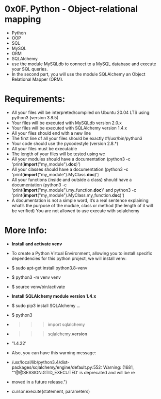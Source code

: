 # **0x0F. Python - Object-relational mapping**

+ Python
+ OOP
+ SQL
+ MySQL
+ ORM
+ SQLAlchemy
+ use the module MySQLdb to connect to a MySQL database and execute your SQL queries.
+ In the second part, you will use the module SQLAlchemy  an Object Relational Mapper (ORM).

# **Requirements:**

+ All your files will be interpreted/compiled on Ubuntu 20.04 LTS using python3 (version 3.8.5)
+ Your files will be executed with MySQLdb version 2.0.x
+ Your files will be executed with SQLAlchemy version 1.4.x
+ All your files should end with a new line
+ The first line of all your files should be exactly #!/usr/bin/python3
+ Your code should use the pycodestyle (version 2.8.*)
+ All your files must be executable
+ The length of your files will be tested using wc
+ All your modules should have a documentation (python3 -c 'print(__import__("my_module").__doc__)')
+ All your classes should have a documentation (python3 -c 'print(__import__("my_module").MyClass.__doc__)')
+ All your functions (inside and outside a class) should have a documentation (python3 -c 'print(__import__("my_module").my_function.__doc__)' and python3 -c 'print(__import__("my_module").MyClass.my_function.__doc__)')
+ A documentation is not a simple word, it’s a real sentence explaining what’s the purpose of the module, class or method (the length of it will be verified)
You are not allowed to use execute with sqlalchemy

# **More Info:**

+ **Install and activate venv**
+ To create a Python Virtual Environment, allowing you to install specific dependencies for this python project, we will install venv:

+ $ sudo apt-get install python3.8-venv
+ $ python3 -m venv venv
+ $ source venv/bin/activate

+ **Install SQLAlchemy module version 1.4.x**

+ $ sudo pip3 install SQLAlchemy
...
+ $ python3
+ >>> import sqlalchemy
+ >>> sqlalchemy.__version__ 
+ '1.4.22'

+ Also, you can have this warning message:

+ /usr/local/lib/python3.4/dist-packages/sqlalchemy/engine/default.py:552: Warning: (1681, "'@@SESSION.GTID_EXECUTED' is deprecated and will be re
+ moved in a future release.")                                                                                                                    
+  cursor.execute(statement, parameters) 
